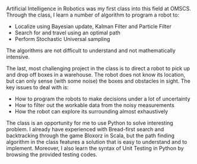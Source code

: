 Artificial Intelligence in Robotics was my first class into this field at OMSCS. Through the class, I learn a number of algorithm to program a robot to:
-	Localize using Bayesian update, Kalman Filter and Particle Filter
-	Search for and travel using an optimal path
-	Perform Stochastic Universal sampling

The algorithms are not difficult to understand and not mathematically intensive. 

The last, most challenging project in the class is to direct a robot to pick up and drop off boxes in a warehouse. The robot does not know its location, but can only sense (with some noise) the boxes and obstacles in sight. The key issues to deal with is:
-	How to program the robots to make decisions under a lot of uncertainty
-	How to filter out the workable data from the noisy measurements 
-	How the robot can explore its surrounding almost exhaustively

The class is an opportunity for me to use Python to solve interesting problem. I already have experienced with Bread-first search and backtracking through the game Bloxorz in Scala, but the path finding algorithm in the class features a solution that is easy to understand and to implement. Moreover, I also learn the syntax of Unit Testing in Python by browsing the provided testing codes.

